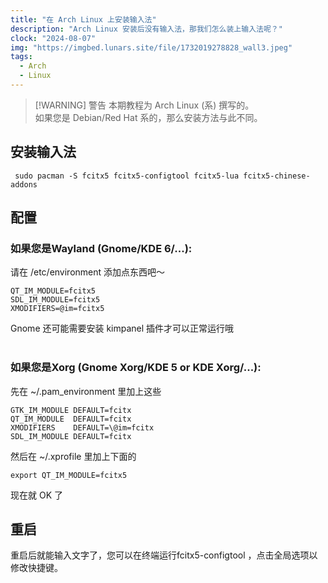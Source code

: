 ```yaml
---
title: "在 Arch Linux 上安装输入法"
description: "Arch Linux 安装后没有输入法，那我们怎么装上输入法呢？"
clock: "2024-08-07"
img: "https://imgbed.lunars.site/file/1732019278828_wall3.jpeg"
tags:
  - Arch
  - Linux
---
```


> [!WARNING] 警告
> 本期教程为 Arch Linux (系) 撰写的。<br>
> 如果您是 Debian/Red Hat 系的，那么安装方法与此不同。

## 安装输入法

```shell
 sudo pacman -S fcitx5 fcitx5-configtool fcitx5-lua fcitx5-chinese-addons
```

## 配置

### 如果您是Wayland (Gnome/KDE 6/...):

请在 /etc/environment 添加点东西吧～

```shell
QT_IM_MODULE=fcitx5
SDL_IM_MODULE=fcitx5
XMODIFIERS=@im=fcitx5
```

Gnome 还可能需要安装 kimpanel 插件才可以正常运行哦<br><br>

### 如果您是Xorg (Gnome Xorg/KDE 5 or KDE Xorg/...):

先在 ~/.pam_environment 里加上这些

```shell
GTK_IM_MODULE DEFAULT=fcitx
QT_IM_MODULE  DEFAULT=fcitx
XMODIFIERS    DEFAULT=\@im=fcitx
SDL_IM_MODULE DEFAULT=fcitx
```

然后在 ~/.xprofile 里加上下面的

```shell
export QT_IM_MODULE=fcitx5
```

现在就 OK 了

## 重启

重启后就能输入文字了，您可以在终端运行fcitx5-configtool ，点击全局选项以修改快捷键。
